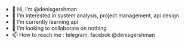 - 👋 Hi, I’m @denisgershman
- 👀 I’m interested in system analysis, project management, api design
- 🌱 I’m currently learning api
- 💞️ I’m looking to collaborate on nothing
- 📫 How to reach me : telegram, facebok @denisgershman

<!---
denisgershman/denisgershman is a ✨ special ✨ repository because its `README.md` (this file) appears on your GitHub profile.
You can click the Preview link to take a look at your changes.
--->
